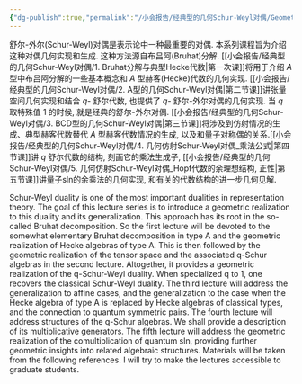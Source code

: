 ```yaml
---
{"dg-publish":true,"permalink":"/小会报告/经典型的几何Schur-Weyl对偶/Geometric Schur-Weyl dualities of classical type/","dgPassFrontmatter":true,"created":"2024-07-16T17:59:38.620+08:00","updated":"2024-07-16T21:35:21.364+08:00"}
---
```



舒尔-外尔(Schur-Weyl)对偶是表示论中一种最重要的对偶. 本系列课程旨为介绍这种对偶几何实现和生成. 这种方法源自布吕阿(Bruhat)分解. [[小会报告/经典型的几何Schur-Weyl对偶/1. Bruhat分解与典型Hecke代数\|第一次课]]将用于介绍 $A$ 型中布吕阿分解的一些基本概念和 $A$ 型赫客(Hecke)代数的几何实现. [[小会报告/经典型的几何Schur-Weyl对偶/2. A型的几何Schur-Weyl对偶\|第二节课]]讲张量空间几何实现和结合 $q$- 舒尔代数, 也提供了 $q$- 舒尔-外尔对偶的几何实现. 当 $q$ 取特殊值 $1$ 的时候, 就是经典的舒尔-外尔对偶. [[小会报告/经典型的几何Schur-Weyl对偶/3. BCD型的几何Schur-Weyl对偶\|第三节课]]将涉及到仿射情况的生成、典型赫客代数替代 $A$ 型赫客代数情况的生成, 以及和量子对称偶的关系.[[小会报告/经典型的几何Schur-Weyl对偶/4. 几何仿射Schur-Weyl对偶_乘法公式\|第四节课]]讲 $q$ 舒尔代数的结构, 刻画它的乘法生成子, [[小会报告/经典型的几何Schur-Weyl对偶/5. 几何仿射Schur-Weyl对偶_Hopf代数的余理想结构, 正性\|第五节课]]讲量子sln的余乘法的几何实现, 和有关的代数结构的进一步几何见解.

Schur-Weyl duality is one of the most important dualities in representation theory. The goal of this lecture series is to introduce a geometric realization to this duality and its generalization. This approach has its root in the so-called Bruhat decomposition. So the first lecture will be devoted to the somewhat elementary Bruhat decomposition in type A and the geometric realization of Hecke algebras of type A. This is then followed by the geometric realization of the tensor space and the associated q-Schur algebras in the second lecture. Altogether, it provides a geometric realization of the q-Schur-Weyl duality. When specialized q to 1, one recovers the classical Schur-Weyl duality. The third lecture will address the generalization to affine cases, and the generalization to the case when the Hecke algebra of type A is replaced by Hecke algebras of classical types, and the connection to quantum symmetric pairs. The fourth lecture will address structures of the q-Schur algebras. We shall provide a description of its multiplicative generators. The fifth lecture will address the geometric realization of the comultiplication of quantum sln, providing further geometric insights into related algebraic structures. 
Materials will be taken from the following references. I will try to make the lectures accessible to graduate students.